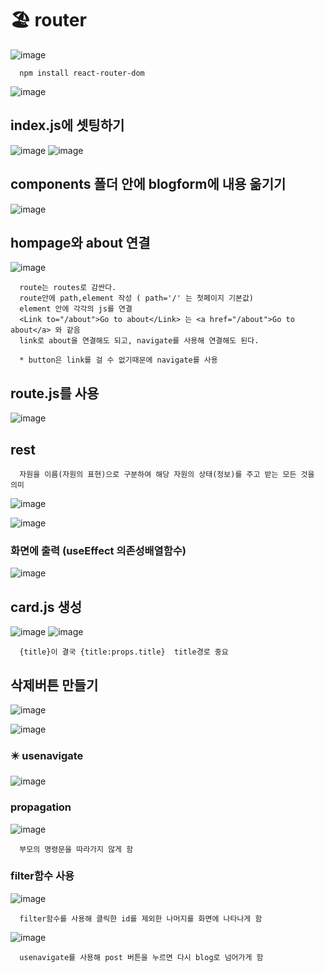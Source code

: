 # 🏖️ router
![image](https://github.com/hyejin192/react_basic/assets/129017064/f049d1b8-6395-4ae5-b909-cdcd44173815)

      npm install react-router-dom
      
![image](https://github.com/hyejin192/react_basic/assets/129017064/5b4f388a-5c84-42b9-b2fc-396706cc254e)

## index.js에 셋팅하기
![image](https://github.com/hyejin192/react_basic/assets/129017064/ff22d413-8a83-463b-9b83-7c38035a52bc)
![image](https://github.com/hyejin192/react_basic/assets/129017064/d51da4bf-0110-4bbb-b541-1673ab154efb)

## components 폴더 안에 blogform에 내용 옮기기
![image](https://github.com/hyejin192/react_basic/assets/129017064/22766fa5-cb6f-4201-af95-90e26148b99b)


## hompage와 about 연결
![image](https://github.com/hyejin192/react_basic/assets/129017064/7e0972e4-4ee1-46d2-9096-de178cfbefe2)

      route는 routes로 감싼다.
      route안에 path,element 작성 ( path='/' 는 첫페이지 기본값)
      element 안에 각각의 js를 연결
      <Link to="/about">Go to about</Link> 는 <a href="/about">Go to about</a> 와 같음
      link로 about을 연결해도 되고, navigate를 사용해 연결해도 된다.
      
      * button은 link를 걸 수 없기때문에 navigate를 사용
      
 ## route.js를 사용
 ![image](https://github.com/hyejin192/react_basic/assets/129017064/a5604d8d-daf1-4b47-be6c-c5c39dceb326)
 
 ## rest
 
      자원을 이름(자원의 표현)으로 구분하여 해당 자원의 상태(정보)를 주고 받는 모든 것을 의미

 ![image](https://github.com/hyejin192/react_basic/assets/129017064/3d6b7799-f473-4465-9050-ba8b602890ed)
 
 ![image](https://github.com/hyejin192/react_basic/assets/129017064/220b8edc-2f32-4cf6-9795-57ce101619fe)
   
 ### 화면에 출력 (useEffect 의존성배열함수)
![image](https://github.com/hyejin192/react_basic/assets/129017064/cb9fc4dc-7931-4771-b33e-17d27ef799fa)

## card.js 생성
![image](https://github.com/hyejin192/react_basic/assets/129017064/4ec4f7bf-0aa5-471c-8b3a-0b360cfaa8a3)
![image](https://github.com/hyejin192/react_basic/assets/129017064/279d0f8f-0e01-4881-afde-85aa0debcd2d)

      {title}이 결국 {title:props.title}  title경로 중요
      
## 삭제버튼 만들기
![image](https://github.com/hyejin192/react_basic/assets/129017064/e91e80d7-23e6-4b07-8bdb-2389e9e95b22)

![image](https://github.com/hyejin192/react_basic/assets/129017064/e08d0b56-fe93-404c-a340-0bad06cf053d)

### ✴️ usenavigate
![image](https://github.com/hyejin192/react_basic/assets/129017064/fb98fa79-4188-411d-959f-59022897c5a2)

### propagation
![image](https://github.com/hyejin192/react_basic/assets/129017064/cfa5ec70-027a-4eac-b953-23fc2a1260e8)

      부모의 명령문을 따라가지 않게 함

### filter함수 사용
![image](https://github.com/hyejin192/react_basic/assets/129017064/05216987-7c16-40ce-a89b-3e9281dec707)

      filter함수를 사용해 클릭한 id를 제외한 나머지를 화면에 나타나게 함

![image](https://github.com/hyejin192/react_basic/assets/129017064/71ec9541-eb5e-474d-8de3-2a4dabb74854)

      usenavigate를 사용해 post 버튼을 누르면 다시 blog로 넘어가게 함




  








